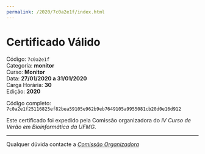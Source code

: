 ```yaml
---
permalink: /2020/7c0a2e1f/index.html
---
```


# Certificado Válido

Código: `7c0a2e1f`<br>
Categoria: **monitor**<br>
Curso: **Monitor**<br>
Data: **27/01/2020 a 31/01/2020**<br>
Carga Horária: **30**<br>
Edição: **2020**<br>


Código completo: `7c0a2e1f25116825ef82bea59105e962b9eb7649105a9955081cb20d0e16d912`


Este certificado foi expedido pela Comissão organizadora do *IV Curso de Verão em Bioinformática da UFMG*.

----

Qualquer dúvida contacte a [_Comissão Organizadora_](<mailto:cursobioinfoufmg@gmail.com$subject=[Certificados]>)

